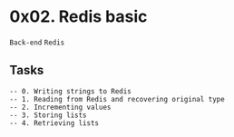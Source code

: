 # 0x02. Redis basic

`Back-end` `Redis`

## Tasks

    -- 0. Writing strings to Redis
    -- 1. Reading from Redis and recovering original type
    -- 2. Incrementing values
    -- 3. Storing lists
    -- 4. Retrieving lists
